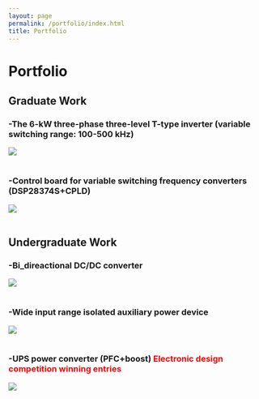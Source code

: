 ```yaml
---
layout: page
permalink: /portfolio/index.html
title: Portfolio
---
```


# Portfolio

## Graduate Work

### -The 6-kW three-phase three-level T-type inverter (variable switching range: 100-500 kHz)

<div>
<img src="https://Power4SOS.github.io/images/DCAC.JPG">
</div>
<br>

### -Control board for variable switching frequency converters (DSP28374S+CPLD)

<div>
<img src="https://Power4SOS.github.io/images/control board.JPG">
</div>
<br>


## Undergraduate Work

### -Bi_direactional DC/DC converter

<div>
<img src="https://Power4SOS.github.io/images/DCDC.JPG">
</div>
<br>

### -Wide input range isolated auxiliary power device

<div>
<img src="https://Power4SOS.github.io/images/Final additional.JPG">
</div>
<br>

### -UPS power converter (PFC+boost)   **<font color='red'>Electronic design competition winning entries</font>**

<div>
<img src="https://Power4SOS.github.io/images/hunan contest.JPG">
</div>
<br>